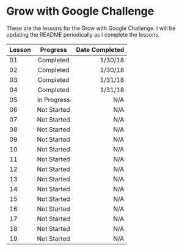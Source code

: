 # Grow with Google Challenge
These are the lessons for the Grow with Google Challenge. I will be updating the README periodically as I complete the lessons.


| Lesson | Progress    | Date Completed |
| -------|:-----------:| --------------:|
| 01     | Completed   |        1/30/18 |
| 02     | Completed   |        1/30/18 |
| 03     | Completed   |        1/31/18 |
| 04     | Completed   |        1/31/18 |
| 05     | In Progress |        N/A     |
| 06     | Not Started |        N/A     |
| 07     | Not Started |        N/A     |
| 08     | Not Started |        N/A     |
| 09     | Not Started |        N/A     |
| 10     | Not Started |        N/A     |
| 11     | Not Started |        N/A     |
| 12     | Not Started |        N/A     |
| 13     | Not Started |        N/A     |
| 14     | Not Started |        N/A     |
| 15     | Not Started |        N/A     |
| 16     | Not Started |        N/A     |
| 17     | Not Started |        N/A     |
| 18     | Not Started |        N/A     |
| 19     | Not Started |        N/A     |
